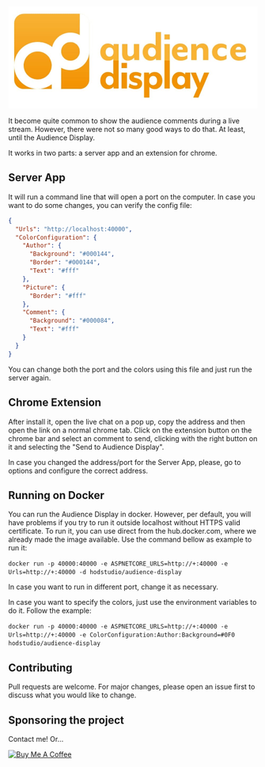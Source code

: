 ![alt text](images/logo.jpg?raw=true)

It become quite common to show the audience comments during a live stream. However, there were not so many good ways to do that. At least, until the Audience Display.

It works in two parts: a server app and an extension for chrome.

## Server App

It will run a command line that will open a port on the computer. In case you want to do some changes, you can verify the config file:

```json
{
  "Urls": "http://localhost:40000",
  "ColorConfiguration": {
    "Author": {
      "Background": "#000144",
      "Border": "#000144",
      "Text": "#fff"
    },
    "Picture": {
      "Border": "#fff"
    },
    "Comment": {
      "Background": "#000084",
      "Text": "#fff"
    }
  }
}
```
You can change both the port and the colors using this file and just run the server again.

## Chrome Extension

After install it, open the live chat on a pop up, copy the address and then open the link on a normal chrome tab. Click on the extension button on the chrome bar and select an comment to send, clicking with the right button on it and selecting the "Send to Audience Display".

In case you changed the address/port for the Server App, please, go to options and configure the correct address.

## Running on Docker

You can run the Audience Display in docker. However, per default, you will have problems if you try to run it outside localhost without HTTPS valid certificate. To run it, you can use direct from the hub.docker.com, where we already made the image available. Use the command bellow as example to run it:

`docker run -p 40000:40000 -e ASPNETCORE_URLS=http://+:40000 -e Urls=http://+:40000 -d hodstudio/audience-display`

In case you want to run in different port, change it as necessary.

In case you want to specify the colors, just use the environment variables to do it. Follow the example:

`docker run -p 40000:40000 -e ASPNETCORE_URLS=http://+:40000 -e Urls=http://+:40000 -e ColorConfiguration:Author:Background=#0F0 hodstudio/audience-display`

## Contributing
Pull requests are welcome. For major changes, please open an issue first to discuss what you would like to change.

## Sponsoring the project
Contact me! Or...

<a href="https://www.buymeacoffee.com/cussa" target="_blank"><img src="https://cdn.buymeacoffee.com/buttons/v2/default-red.png" alt="Buy Me A Coffee" style="height: 60px !important;width: 217px !important;"></a>